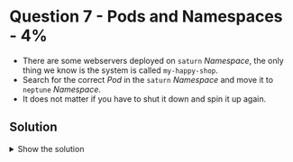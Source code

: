 # Question 7 - Pods and Namespaces - 4%

- There are some webservers deployed on `saturn` *Namespace*, the only thing we know is the system is called `my-happy-shop`.
- Search for the correct *Pod* in the `saturn` *Namespace* and move it to `neptune` *Namespace*.
- It does not matter if you have to shut it down and spin it up again.

## Solution

<details>
  <summary>Show the solution</summary>

### List the Pods in saturn namespace

```shell
k -n saturn get pod
NAME                READY   STATUS    RESTARTS   AGE
webserver-sat-001   1/1     Running   0          9m18s
webserver-sat-002   1/1     Running   0          9m18s
webserver-sat-003   1/1     Running   0          9m18s
webserver-sat-004   1/1     Running   0          9m18s
webserver-sat-005   1/1     Running   0          9m18s
webserver-sat-006   1/1     Running   0          9m18s
webserver-sat-007   1/1     Running   0          9m18s
```

### Get the YAML definition of all Pods and filter by `my-happy-shop`

```shell
k -n saturn get pod -o yaml | grep my-happy-shop -A10
      description: this is the server for the E-Commerce System my-happy-shop
      kubectl.kubernetes.io/last-applied-configuration: |
        {"apiVersion":"v1","kind":"Pod","metadata":{"annotations":{"description":"this is the server for the E-Commerce System my-happy-shop"},"labels":{"id":"webserver-sat-007"},"name":"webserver-sat-007","namespace":"saturn"},"spec":{"containers":[{"image":"nginx:1.16.1-alpine","imagePullPolicy":"IfNotPresent","name":"webserver-sat"}],"restartPolicy":"Always"}}
    creationTimestamp: "2024-12-14T23:27:47Z"
    labels:
      id: webserver-sat-007
    name: webserver-sat-007
    namespace: saturn
    resourceVersion: "24286"
    uid: 59b6dfad-57f0-45dc-9678-a8835cb66cb8
  spec:
    containers:
    - image: nginx:1.16.1-alpine
```

With the output of that command probably the `webserver-sat-007` *Pod* is the one we are looking for.

### Get the YAML definition of the webserver-sat-007 Pod

```shell
k -n saturn get pod webserver-sat-007 -o yaml > 7.yaml
```

Looking at in the `annotations` there is a `description` with the following value:

`this is the server for the E-Commerce System my-happy-shop`.

```yaml
apiVersion: v1
kind: Pod
metadata:
  annotations:
    cni.projectcalico.org/containerID: 19442f19b375e0db2edbd0aa6d711333d0d0745c4791caa4eae30000ca65637c
    cni.projectcalico.org/podIP: 10.244.88.197/32
    cni.projectcalico.org/podIPs: 10.244.88.197/32
    description: this is the server for the E-Commerce System my-happy-shop
    kubectl.kubernetes.io/last-applied-configuration: |
      {"apiVersion":"v1","kind":"Pod","metadata":{"annotations":{"description":"this is the server for the E-Commerce System my-happy-shop"},"labels":{"id":"webserver-sat-007"},"name":"webserver-sat-007","namespace":"saturn"},"spec":{"containers":[{"image":"nginx:1.16.1-alpine","imagePullPolicy":"IfNotPresent","name":"webserver-sat"}],"restartPolicy":"Always"}}
  creationTimestamp: "2024-12-14T23:27:47Z"
  labels:
    id: webserver-sat-007
  name: webserver-sat-007
  namespace: saturn
  resourceVersion: "24286"
  uid: 59b6dfad-57f0-45dc-9678-a8835cb66cb8
spec:
  containers:
  - image: nginx:1.16.1-alpine
    imagePullPolicy: IfNotPresent
    name: webserver-sat
    resources: {}
    terminationMessagePath: /dev/termination-log
    terminationMessagePolicy: File
    volumeMounts:
    - mountPath: /var/run/secrets/kubernetes.io/serviceaccount
      name: kube-api-access-2ttrc
      readOnly: true
```

### Change the namespace saturn to neptune in the YAML definition file

- Remove from the `7.yaml` file the `uuid` lines.
- Change `namespace: saturn` to `namespace: neptune`.
- Remove the `status` block.
- Save the file.

### Delete the existing webserver-sat-007 from saturn Namespace

```shell
k -n saturn delete pod webserver-sat-007
pod "webserver-sat-007" deleted
```

### Create the Pod webserver-sat-007 in neptune Namespace

```shell
k apply -f 7.yaml
pod/webserver-sat-007 created
```

### List the Pods in saturn Namespace

````shell
k -n saturn get pod
NAME                READY   STATUS    RESTARTS   AGE
webserver-sat-001   1/1     Running   0          26m
webserver-sat-002   1/1     Running   0          26m
webserver-sat-003   1/1     Running   0          26m
webserver-sat-004   1/1     Running   0          26m
webserver-sat-005   1/1     Running   0          26m
webserver-sat-006   1/1     Running   0          26m
````

### List the Pods in neptune Namespace

```shell
k -n neptune get pod
NAME                READY   STATUS    RESTARTS   AGE
webserver-sat-007   1/1     Running   0          66s
```

## Resources

- [Viewing and finding resources](https://kubernetes.io/docs/reference/kubectl/quick-reference/#viewing-and-finding-resources)

</details>
